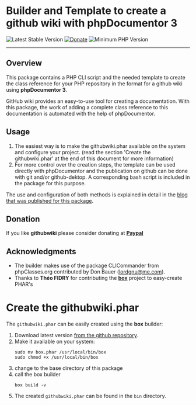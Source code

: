 # Builder and Template to create a github wiki with phpDocumentor 3

 ![Latest Stable Version](https://img.shields.io/badge/release-v1.0.0-brightgreen.svg)
 [![Donate](https://img.shields.io/static/v1?label=donate&message=PayPal&color=orange)](https://www.paypal.me/SKientzler/5.00EUR)
 ![Minimum PHP Version](https://img.shields.io/badge/php-%3E%3D%207.4-8892BF.svg)
 
----------

## Overview

This package contains a PHP CLI script and the needed template to create the class reference for
your PHP repository in the format for a github wiki using **phpDocumentor 3**.

GitHub wiki provides an easy-to-use tool for creating a documentation.
With this package, the work of adding a complete class reference to this documentation is automated with the help of phpDocumentor. 

## Usage
1. The easiest way is to make the githubwiki.phar available on the system and configure your project. (read the section 'Create the githubwiki.phar' at the end of this document for more information)
2. For more control over the creation steps, the template can be used directly with phpDocumentor and the publication on github can be done with git and/or github-dektop. A corresponding bash script is included in the package for this purpose. 

The use and configuration of both methods is explained in detail in the [blog that was published for this package](https://www.phpclasses.org/blog/package/12165/post/1-phpdoc-to-github-wiki.html).  

## Donation
If you like **githubwiki** please consider donating at **[Paypal](https://www.paypal.me/SKientzler/5.00EUR)**

## Acknowledgments 
- The builder makes use of the package CLICommander from phpClasses.org contributed by Don Bauer (lordgnu@me.com). 
- Thanks to **Théo FIDRY** for contributing the **[box](https://github.com/box-project/box)** project to easy-create PHAR's 

# Create the githubwiki.phar
The `githubwiki.phar` can be easily created using the **box** builder:
1. Download latest version [from the github repository](https://github.com/box-project/box/releases/download/3.13.0/box.phar).
2. Make it available on your system:
	```
	sudo mv box.phar /usr/local/bin/box
	sudo chmod +x /usr/local/bin/box
	```
3. change to the base directory of this package
4. call the box builder
	```
	box build -v
	```
5. The created `githubwiki.phar` can be found in the `bin` directory.
